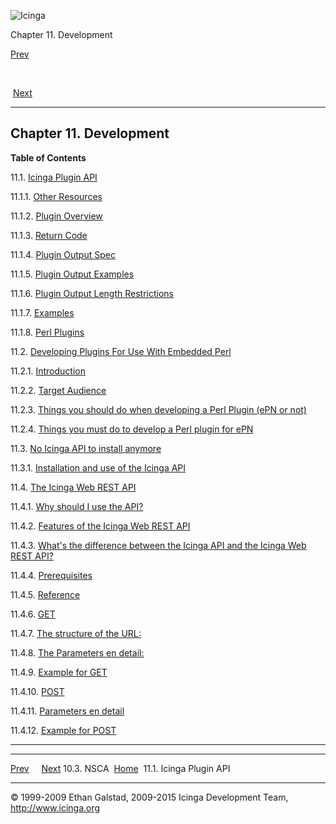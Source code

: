![Icinga](../images/logofullsize.png "Icinga")

Chapter 11. Development

[Prev](nsca.md) 

 

 [Next](pluginapi.md)

* * * * *

Chapter 11. Development
-----------------------

**Table of Contents**

11.1. [Icinga Plugin API](pluginapi.md)

11.1.1. [Other Resources](pluginapi.md#otherresources)

11.1.2. [Plugin Overview](pluginapi.md#overview)

11.1.3. [Return Code](pluginapi.md#returncode)

11.1.4. [Plugin Output Spec](pluginapi.md#outputspec)

11.1.5. [Plugin Output Examples](pluginapi.md#outputexamples)

11.1.6. [Plugin Output Length
Restrictions](pluginapi.md#outputlengthrestrictions)

11.1.7. [Examples](pluginapi.md#examples)

11.1.8. [Perl Plugins](pluginapi.md#perlplugins)

11.2. [Developing Plugins For Use With Embedded Perl](epnplugins.md)

11.2.1. [Introduction](epnplugins.md#introduction)

11.2.2. [Target Audience](epnplugins.md#targetaudience)

11.2.3. [Things you should do when developing a Perl Plugin (ePN or
not)](epnplugins.md#todo)

11.2.4. [Things you must do to develop a Perl plugin for
ePN](epnplugins.md#nottodo)

11.3. [No Icinga API to install anymore](icinga-api.md)

11.3.1. [Installation and use of the Icinga
API](icinga-api.md#idp16727776)

11.4. [The Icinga Web REST API](icinga-web-api.md)

11.4.1. [Why should I use the API?](icinga-web-api.md#why)

11.4.2. [Features of the Icinga Web REST
API](icinga-web-api.md#features)

11.4.3. [What's the difference between the Icinga API and the Icinga Web
REST API?](icinga-web-api.md#difference)

11.4.4. [Prerequisites](icinga-web-api.md#prerequisites)

11.4.5. [Reference](icinga-web-api.md#reference)

11.4.6. [GET](icinga-web-api.md#get)

11.4.7. [The structure of the URL:](icinga-web-api.md#geturlstructure)

11.4.8. [The Parameters en detail:](icinga-web-api.md#getparamdetails)

11.4.9. [Example for GET](icinga-web-api.md#getexample)

11.4.10. [POST](icinga-web-api.md#post)

11.4.11. [Parameters en detail](icinga-web-api.md#postparamdetail)

11.4.12. [Example for POST](icinga-web-api.md#postexample)

* * * * *

  -------------------- -------------------- --------------------------
  [Prev](nsca.md)                          [Next](pluginapi.md)
  10.3. NSCA           [Home](index.md)    11.1. Icinga Plugin API
  -------------------- -------------------- --------------------------

© 1999-2009 Ethan Galstad, 2009-2015 Icinga Development Team,
http://www.icinga.org

